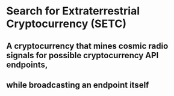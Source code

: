 # Search for Extraterrestrial Cryptocurrency (SETC)
## A cryptocurrency that mines cosmic radio signals for possible cryptocurrency API endpoints,
## while broadcasting an endpoint itself
